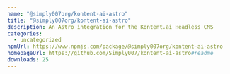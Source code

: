 ```yaml
---
name: "@simply007org/kontent-ai-astro"
title: "@simply007org/kontent-ai-astro"
description: An Astro integration for the Kontent.ai Headless CMS
categories:
  - uncategorized
npmUrl: https://www.npmjs.com/package/@simply007org/kontent-ai-astro
homepageUrl: https://github.com/Simply007/kontent-ai-astro#readme
downloads: 25
---
```

